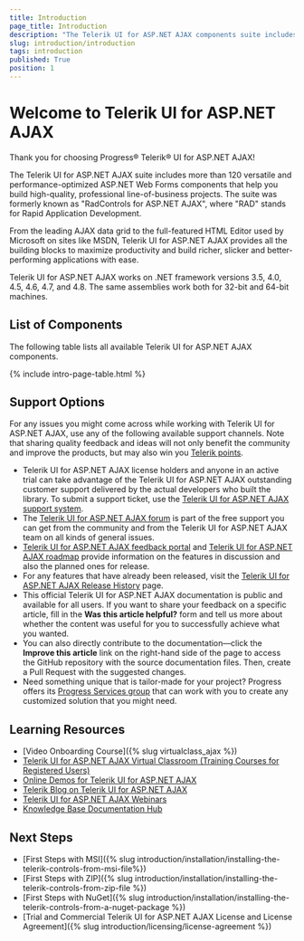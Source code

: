 ```yaml
---
title: Introduction
page_title: Introduction
description: "The Telerik UI for ASP.NET AJAX components suite includes more than 120 versatile and optimized ASP.NET Web Forms components that help you build high-quality apps."
slug: introduction/introduction
tags: introduction
published: True
position: 1
---
```


# Welcome to Telerik UI for ASP.NET AJAX

Thank you for choosing Progress® Telerik® UI for ASP.NET AJAX!   

The Telerik UI for ASP.NET AJAX suite includes more than 120 versatile and performance-optimized ASP.NET Web Forms components that help you build high-quality, professional line-of-business projects. The suite was formerly known as "RadControls for ASP.NET AJAX", where "RAD" stands for Rapid Application Development.

From the leading AJAX data grid to the full-featured HTML Editor used by Microsoft on sites like MSDN, Telerik UI for ASP.NET AJAX provides all the building blocks to maximize productivity and build richer, slicker and better-performing applications with ease.

Telerik UI for ASP.NET AJAX works on .NET framework versions 3.5, 4.0, 4.5, 4.6, 4.7, and 4.8. The same assemblies work both for 32-bit and 64-bit machines.

## List of Components

The following table lists all available Telerik UI for ASP.NET AJAX components.

{% include intro-page-table.html %}
<!--
* [AjaxLoadingPanel]({%slug ajaxloadingpanel/overview%})

* [AjaxManager]({%slug ajaxmanager/overview%})

* [AjaxPanel]({%slug ajaxpanel/overview%})

* [Async Upload]({%slug asyncupload/overview%})

* [AutoCompleteBox]({%slug autocompletebox/overview%})

* [Barcode]({%slug barcode/overview%})

* [Button]({%slug button/telerik's-asp.net-button-overview%})

* [BinaryImage]({%slug controls/radbinaryimage%})

* [Calendar]({%slug calendar/overview%})

* [Captcha]({%slug captcha/overview%})

* [Chart (HTML5)]({%slug htmlchart/overview%})

* [Chat]({%slug chat/overview%})

* [CheckBox]({%slug checkbox/overview%})

* [CheckBoxList]({%slug checkboxlist/overview%})

* [ClientDataSource]({%slug clientdatasource/overview%})

* [Client Export Manager]({%slug clientexportmanager/overview%})

* [Cloud Upload]({%slug cloudupload/overview%})

* [Color Picker]({%slug colorpicker/overview%})

* [ComboBox]({%slug combobox/overview%})

* [Compression]({%slug controls/radcompression%})

* [Data Form]({%slug dataform/overview%})

* [Data Pager]({%slug datapager/overview%})

* [Date Input]({%slug raddateinput/overview%})

* [Date Picker]({%slug datepicker/overview%})

* [DateTime Picker]({%slug datetimepicker/overview%})

* [Diagram]({%slug diagram/overview%})

* [Dock]({%slug dock/overview%})

* [DropDownList]({%slug dropdownlist/overview%})

* [DropDownTree]({%slug dropdowntree/overview%})

* [Editor]({%slug editor/overview%})

* [File Explorer]({%slug fileexplorer/overview%})

* [Filter]({%slug filter/overview%})

* [Form Decorator]({%slug formdecorator/overview%})

* [Gantt]({%slug gantt/overview%})

* [Gauge]({%slug gauge/overview%})

* [Grid]({%slug grid/overview%})

* [Image Editor]({%slug imageeditor/overview%})

* [Image Gallery]({%slug imagegallery/overview%})

* [ImageButton]({%slug imagebutton/overview%})

* [Input Manager]({%slug radinputmanager/overview%})

* [Label]({%slug label/overview%})

* [LightBox]({%slug lightbox/overview%})

* [LinkButton]({%slug linkbutton/overview%})

* [ListBox]({%slug listbox/overview%})

* [ListView]({%slug listview/overview%})

* [Map]({%slug map/overview%})

* [Masked Textbox]({%slug radmaskedtextbox/overview%})

* [Media Player]({%slug mediaplayer/overview%})

* [Menu]({%slug menu/overview%})

* [MonthYear Picker]({%slug monthyearpicker/overview%})

* [Navigation]({%slug navigation/overview%})

* [Notification]({%slug notification/overview%})

* [Numeric Textbox]({%slug numerictextbox/overview%})

* [OData DataSource]({%slug odatadatasource/overview%})

* [Org Chart]({%slug orgchart/overview/overview%})

* [Page Layout]({%slug pagelayout/overview%})

* [PanelBar]({%slug panelbar/overview/overview%})

* [PdfProcessing]({%slug radpdfprocessing-overview%})

* [Persistence Framework]({%slug persistenceframework/overview%})

* [Pivot Grid]({%slug pivotgrid/overview%})

* [Progress Area]({%slug progressarea/overview%})

* [Progress Bar]({%slug progressbar/overview%})

* [PushButton]({%slug pushbutton/overview%})

* [RadioButtonList]({%slug radiobuttonlist/overview%})

* [Rating]({%slug rating/overview%})

* [RibbonBar]({%slug ribbonbar/overview%})

* [Rotator]({%slug rotator/overview%})

* [Scheduler]({%slug scheduler/overview%})

* [Script Manager]({%slug scriptmanager/overview%})

* [SearchBox]({%slug searchbox/overview%})

* [SiteMap]({%slug sitemap/overview%})

* [Skin Manager]({%slug controls/radskinmanager%})

* [Slider]({%slug slider/overview%})

* [Social Share]({%slug socialshare/overview%})

* [Spell]({%slug spell/overview%})

* [Splitter]({%slug splitter/overview%})

* [SpreadProcessing]({%slug radspreadprocessing-overview%})

* [Spreadsheet]({%slug spreadsheet/overview%})

* [SpreadStreamProcessing]({%slug spreadstreamprocessing-overview%})

* [StyleSheet Manager]({%slug stylesheetmanager/overview%})

* [Tab Strip]({%slug tabstrip/overview%})

* [Tag Cloud]({%slug tagcloud/overview%})

* [Textbox]({%slug radtextbox/overview%})

* [TileList]({%slug tilelist/overview%})

* [ToggleButton]({%slug togglebutton/overview%})

* [ToolBar]({%slug toolbar/overview%})

* [ToolTip]({%slug tooltip/overview%})

* [TreeList]({%slug treelist/overview%})

* [TreeMap]({%slug treemap/overview%})

* [TreeView]({%slug treeview/overview%})

* [Window]({%slug window/overview%})

* [Wizard]({%slug wizard/overview%})

* [WordsProcessing]({%slug radwordsprocessing-overview%})

* [XmlHttpPanel]({%slug xmlhttppanel/overview%})

* [Zip Library]({%slug radziplibrary-overview%}) -->

## Support Options

For any issues you might come across while working with Telerik UI for ASP.NET AJAX, use any of the following available support channels. Note that sharing quality feedback and ideas will not only benefit the community and improve the products, but may also win you [Telerik points](https://www.telerik.com/community/telerik-points).

* Telerik UI for ASP.NET AJAX license holders and anyone in an active trial can take advantage of the Telerik UI for ASP.NET AJAX outstanding customer support delivered by the actual developers who built the library. To submit a support ticket, use the [Telerik UI for ASP.NET AJAX support system](https://www.telerik.com/account/support-tickets).
* The [Telerik UI for ASP.NET AJAX forum](https://www.telerik.com/forums/aspnet-ajax) is part of the free support you can get from the community and from the Telerik UI for ASP.NET AJAX team on all kinds of general issues.
* [Telerik UI for ASP.NET AJAX feedback portal](https://feedback.telerik.com/aspnet-ajax) and [Telerik UI for ASP.NET AJAX roadmap](https://www.telerik.com/support/whats-new/aspnet-ajax/roadmap) provide information on the features in discussion and also the planned ones for release.
* For any features that have already been released, visit the [Telerik UI for ASP.NET AJAX Release History](https://www.telerik.com/support/whats-new/aspnet-ajax/release-history) page.
* This official Telerik UI for ASP.NET AJAX documentation is public and available for all users. If you want to share your feedback on a specific article, fill in the **Was this article helpful?** form and tell us more about whether the content was useful for you to successfully achieve what you wanted.
* You can also directly contribute to the documentation&mdash;click the **Improve this article** link on the right-hand side of the page to access the GitHub repository with the source documentation files. Then, create a Pull Request with the suggested changes.
* Need something unique that is tailor-made for your project? Progress offers its [Progress Services group](https://www.progress.com/services) that can work with you to create any customized solution that you might need.

## Learning Resources

* [Video Onboarding Course]({% slug virtualclass_ajax %})
* [Telerik UI for ASP.NET AJAX Virtual Classroom (Training Courses for Registered Users)](https://learn.telerik.com/learn/course/external/view/elearning/5/telerik-ui-for-aspnet-ajax)
* [Online Demos for Telerik UI for ASP.NET AJAX ](https://demos.telerik.com/aspnet-ajax)
* [Telerik Blog on Telerik UI for ASP.NET AJAX](https://www.telerik.com/blogs/tag/asp-net-ajax)
* [Telerik UI for ASP.NET AJAX Webinars](https://www.telerik.com/webinars/aspnet-ajax)
* [Knowledge Base Documentation Hub](https://docs.telerik.com/devtools/aspnet-ajax/knowledge-base)

## Next Steps

* [First Steps with MSI]({% slug introduction/installation/installing-the-telerik-controls-from-msi-file%})
* [First Steps with ZIP]({% slug introduction/installation/installing-the-telerik-controls-from-zip-file %})
* [First Steps with NuGet]({% slug introduction/installation/installing-the-telerik-controls-from-a-nuget-package %})
* [Trial and Commercial Telerik UI for ASP.NET AJAX License and License Agreement]({% slug introduction/licensing/license-agreement %})
